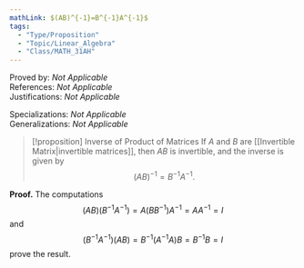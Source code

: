 ```yaml
---
mathLink: $(AB)^{-1}=B^{-1}A^{-1}$
tags:
  - "Type/Proposition"
  - "Topic/Linear_Algebra"
  - "Class/MATH_31AH"
---
```

Proved by: <i>Not Applicable</i>  
References: <i>Not Applicable</i>  
Justifications: <i>Not Applicable</i>  

Specializations: <i>Not Applicable</i>  
Generalizations: <i>Not Applicable</i>  

> [!proposition] Inverse of Product of Matrices
> If $A$ and $B$ are [[Invertible Matrix|invertible matrices]], then $AB$ is invertible, and the inverse is given by  
> $$(AB)^{-1}=B^{-1}A^{-1}.$$

**Proof.** The computations  
$$(AB)(B^{-1}A^{-1})=A(BB^{-1})A^{-1}=AA^{-1}=I$$
and
$$(B^{-1}A^{-1})(AB)=B^{-1}(A^{-1}A)B=B^{-1}B=I$$
prove the result.